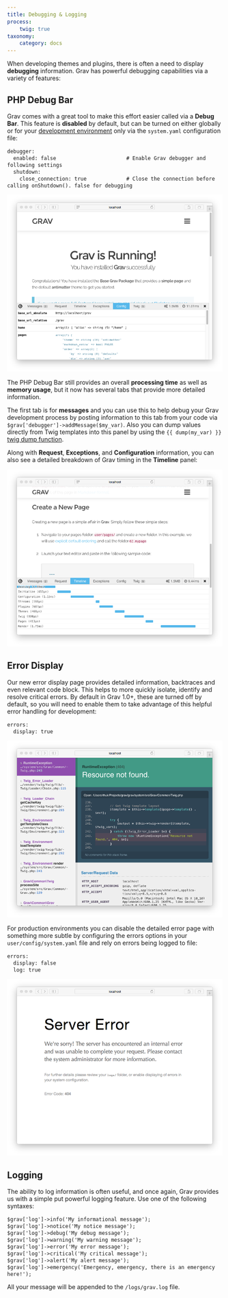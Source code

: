 ```yaml
---
title: Debugging & Logging
process:
	twig: true
taxonomy:
    category: docs
---
```


When developing themes and plugins, there is often a need to display **debugging** information. Grav has powerful debugging capabilities via a variety of features:

## PHP Debug Bar

Grav comes with a great tool to make this effort easier called via a **Debug Bar**.  This feature is **disabled** by default, but can be turned on either globally or for your [development environment](../environment-config) only via the `system.yaml` configuration file:

```
debugger:
  enabled: false                       # Enable Grav debugger and following settings
  shutdown:
    close_connection: true             # Close the connection before calling onShutdown(). false for debugging
```

![](config.png)

The PHP Debug Bar still provides an overall **processing time** as well as **memory usage**, but it now has several tabs that provide more detailed information.

The first tab is for **messages** and you can use this to help debug your Grav development process by posting information to this tab from your code via `$grav['debugger']->addMessage($my_var)`.  Also you can dump values directly from Twig templates into this panel by using the `{{ dump(my_var) }}` [twig dump function](http://twig.sensiolabs.org/doc/functions/dump.html).

Along with **Request**, **Exceptions**, and **Configuration** information, you can also see a detailed breakdown of Grav timing in the **Timeline** panel:

![](timeline.png)

## Error Display

Our new error display page provides detailed information, backtraces and even relevant code block.  This helps to more quickly isolate, identify and resolve critical errors. By default in Grav 1.0+, these are turned off by default, so you will need to enable them to take advantage of this helpful error handling for development:

```
errors:
  display: true
```

![](error.png)

For production environments you can disable the detailed error page with something more subtle by configuring the errors options in your `user/config/system.yaml` file and rely on errors being logged to file:

```
errors:
  display: false
  log: true
```

![](error2.png)

## Logging

The ability to log information is often useful, and once again, Grav provides us with a simple put powerful logging feature.  Use one of the following syntaxes:

```
$grav['log']->info('My informational message');
$grav['log']->notice('My notice message');
$grav['log']->debug('My debug message');
$grav['log']->warning('My warning message');
$grav['log']->error('My error message');
$grav['log']->critical('My critical message');
$grav['log']->alert('My alert message');
$grav['log']->emergency('Emergency, emergency, there is an emergency here!');

```

All your message will be appended to the `/logs/grav.log` file.
